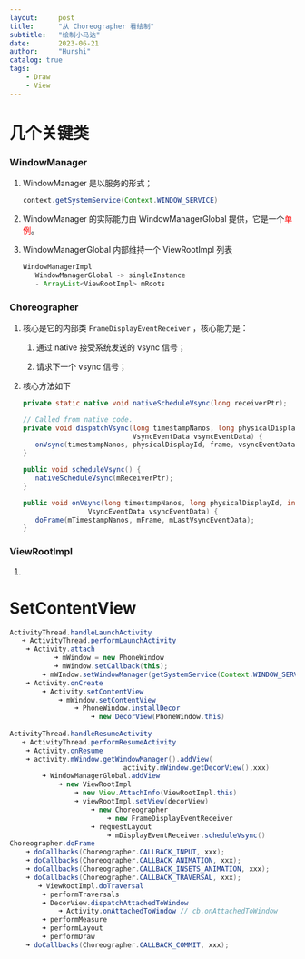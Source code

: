 ```yaml
---
layout:     post
title:      "从 Choreographer 看绘制"
subtitle:   "绘制小马达"
date:       2023-06-21
author:     "Hurshi"
catalog: true
tags:
    - Draw
    - View
---
```


# 几个关键类

### WindowManager

1. WindowManager 是以服务的形式；

   ```java
   context.getSystemService(Context.WINDOW_SERVICE)
   ```

2. WindowManager 的实际能力由 WindowManagerGlobal 提供，它是一个<font color=red>单例</font>。

3. WindowManagerGlobal 内部维持一个 ViewRootImpl 列表

   ```java
   WindowManagerImpl
      WindowManagerGlobal -> singleInstance
      - ArrayList<ViewRootImpl> mRoots
   ```
### Choreographer
1.  核心是它的内部类 `FrameDisplayEventReceiver` ，核心能力是：

    1.  通过 native 接受系统发送的 vsync 信号；

    1.  请求下一个 vsync 信号；

2.  核心方法如下

    ```java
    private static native void nativeScheduleVsync(long receiverPtr);
    
    // Called from native code.
    private void dispatchVsync(long timestampNanos, long physicalDisplayId, int frame,
                               VsyncEventData vsyncEventData) {
       onVsync(timestampNanos, physicalDisplayId, frame, vsyncEventData);
    }
    
    public void scheduleVsync() {
       nativeScheduleVsync(mReceiverPtr);
    }
    
    public void onVsync(long timestampNanos, long physicalDisplayId, int frame,
                    VsyncEventData vsyncEventData) {
       doFrame(mTimestampNanos, mFrame, mLastVsyncEventData);
    }
    ```

### ViewRootImpl

1. 



# SetContentView

```java
ActivityThread.handleLaunchActivity
   ➜ ActivityThread.performLaunchActivity
   	➜ Activity.attach
		   ➜ mWindow = new PhoneWindow
		   ➜ mWindow.setCallback(this);
   		➜ mWIndow.setWindowManager(getSystemService(Context.WINDOW_SERVICE))
   	➜ Activity.onCreate
   		➜ Activity.setContentView
   			➜ mWindow.setContentView
	   			➜ PhoneWindow.installDecor
   					➜ new DecorView(PhoneWindow.this)
   
ActivityThread.handleResumeActivity
   ➜ ActivityThread.performResumeActivity
   	➜ Activity.onResume
   	➜ activity.mWindow.getWindowManager().addView(
   							activity.mWindow.getDecorView(),xxx)
   		➜ WindowManagerGlobal.addView
   			➜ new ViewRootImpl
	   			➜ new View.AttachInfo(ViewRootImpl.this)
   				➜ viewRootImpl.setView(decorView)
   					➜ new Choreographer
	   					➜ new FrameDisplayEventReceiver
   					➜ requestLayout
   						➜ mDisplayEventReceiver.scheduleVsync()
Choreographer.doFrame
	➜ doCallbacks(Choreographer.CALLBACK_INPUT, xxx);
	➜ doCallbacks(Choreographer.CALLBACK_ANIMATION, xxx);
	➜ doCallbacks(Choreographer.CALLBACK_INSETS_ANIMATION, xxx);
	➜ doCallbacks(Choreographer.CALLBACK_TRAVERSAL, xxx);
	   ➜ ViewRootImpl.doTraversal
		➜ performTraversals
   		➜ DecorView.dispatchAttachedToWindow
            ➜ Activity.onAttachedToWindow // cb.onAttachedToWindow
   		➜ performMeasure
   		➜ performLayout
   		➜ performDraw
	➜ doCallbacks(Choreographer.CALLBACK_COMMIT, xxx);   
```











